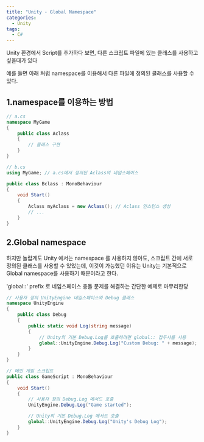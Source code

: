```yaml
---
title: "Unity - Global Namespace"
categories:
  - Unity
tags:
  - C#
---
```


Unity 환경에서 Script를 추가하다 보면, 다른 스크립트 파일에 있는 클래스를 사용하고 싶을때가 있다  

예를 들면 아래 처럼 namespace를 이용해서 다른 파일에 정의된 클래스를 사용할 수 있다.  

## 1.namespace를 이용하는 방법
```c#
// a.cs
namespace MyGame
{
    public class Aclass
    {
        // 클래스 구현
    }
}
```

```c#
// b.cs
using MyGame; // a.cs에서 정의된 Aclass의 네임스페이스

public class Bclass : MonoBehaviour
{
    void Start()
    {
        Aclass myAclass = new Aclass(); // Aclass 인스턴스 생성
        // ...
    }
}
```

## 2.Global namespace
하지만 놀랍게도 Unity 에서는 namespace 를 사용하지 않아도, 스크립트 간에 서로 정의된 클래스를 사용할 수 있었는데, 이것이 가능했던 이유는  Unity는 기본적으로 Global namespace를 사용하기 때문이라고 한다.

'global::' prefix 로 네임스페이스 충돌 문제를 해결하는 간단한 예제로 마무리한당
```c#
// 사용자 정의 UnityEngine 네임스페이스와 Debug 클래스
namespace UnityEngine
{
    public class Debug
    {
        public static void Log(string message)
        {
            // Unity의 기본 Debug.Log를 호출하려면 global:: 접두사를 사용
            global::UnityEngine.Debug.Log("Custom Debug: " + message);
        }
    }
}

// 메인 게임 스크립트
public class GameScript : MonoBehaviour
{
    void Start()
    {
        // 사용자 정의 Debug.Log 메서드 호출
        UnityEngine.Debug.Log("Game started");

        // Unity의 기본 Debug.Log 메서드 호출
        global::UnityEngine.Debug.Log("Unity's Debug Log");
    }
}